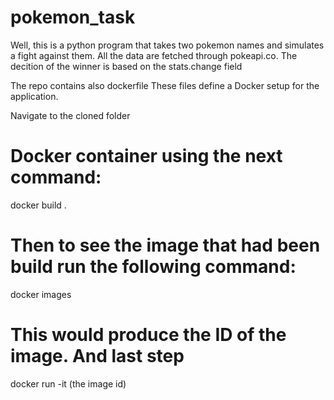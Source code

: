 # pokemon_task
Well, this is a python program that takes two pokemon names and simulates a fight against them.
All the data are fetched through pokeapi.co. The decition of the winner is based on the stats.change field

The repo contains also dockerfile 
These files define a  Docker setup for the application. 

Navigate to the cloned folder

# Docker container using the next command:
docker  build .
# Then to see the image that had been build run the following command:
docker images
# This would produce the ID of the image. And last step
docker run -it (the image id)


